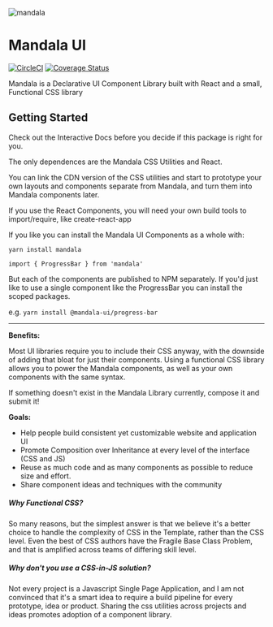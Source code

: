 ![mandala](https://user-images.githubusercontent.com/1824267/35699021-a5ebb354-0743-11e8-9bf5-9a648a24c7d0.png)

# Mandala UI
[![CircleCI](https://circleci.com/gh/mandala-ui/mandala/tree/master.svg?style=svg)](https://circleci.com/gh/mandala-ui/mandala/tree/master) [![Coverage Status](https://coveralls.io/repos/github/mandala-ui/mandala/badge.svg)](https://coveralls.io/github/mandala-ui/mandala)

Mandala is a Declarative UI Component Library built with React and a small, Functional CSS library

## Getting Started

Check out the Interactive Docs before you decide if this package is right for you.

The only dependences are the Mandala CSS Utilities and React.

You can link the CDN version of the CSS utilities and start to prototype your own layouts and components separate from Mandala, and turn them into Mandala components later.

If you use the React Components, you will need your own build tools to import/require, like create-react-app

If you like you can install the Mandala UI Components as a whole with:

`yarn install mandala`

`import { ProgressBar } from 'mandala'`

But each of the components are published to NPM separately. If you'd just like to use a single component like the ProgressBar you can install the scoped packages.

e.g. `yarn install @mandala-ui/progress-bar`

---

__Benefits:__  

Most UI libraries require you to include their CSS anyway, with the downside of adding that bloat for just their components. Using a functional CSS library allows you to power the Mandala components, as well as your own components with the same syntax.

If something doesn't exist in the Mandala Library currently, compose it and submit it!

__Goals:__

- Help people build consistent yet customizable website and application UI
- Promote Composition over Inheritance at every level of the interface (CSS and JS)
- Reuse as much code and as many components as possible to reduce size and effort.
- Share component ideas and techniques with the community


##### Why Functional CSS?

So many reasons, but the simplest answer is that we believe it's a better choice to handle the complexity of CSS in the Template, rather than the CSS level. Even the best of CSS authors have the Fragile Base Class Problem, and that is amplified across teams of differing skill level.

##### Why don't you use a CSS-in-JS solution?

Not every project is a Javascript Single Page Application, and I am not convinced that it's a smart idea to require a build pipeline for every prototype, idea or product. Sharing the css utilities across projects and ideas promotes adoption of a component library.
